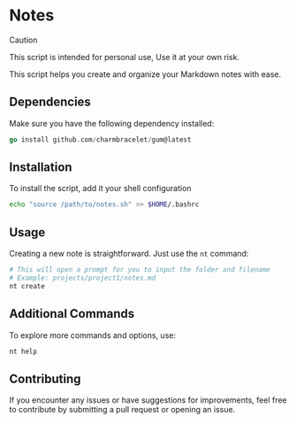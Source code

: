 # Notes

> [!CAUTION]
> This script is intended for personal use, Use it at your own risk.

This script helps you create and organize your Markdown notes with ease.

## Dependencies

Make sure you have the following dependency installed:

```go
go install github.com/charmbracelet/gum@latest
```

## Installation

To install the script, add it your shell configuration

```bash
echo "source /path/to/notes.sh" >> $HOME/.bashrc
```

## Usage

Creating a new note is straightforward. Just use the `nt` command:

```bash
# This will open a prompt for you to input the folder and filename
# Example: projects/project1/notes.md
nt create
```

## Additional Commands

To explore more commands and options, use:

```bash
nt help
```

## Contributing

If you encounter any issues or have suggestions for improvements, feel free to
contribute by submitting a pull request or opening an issue.
